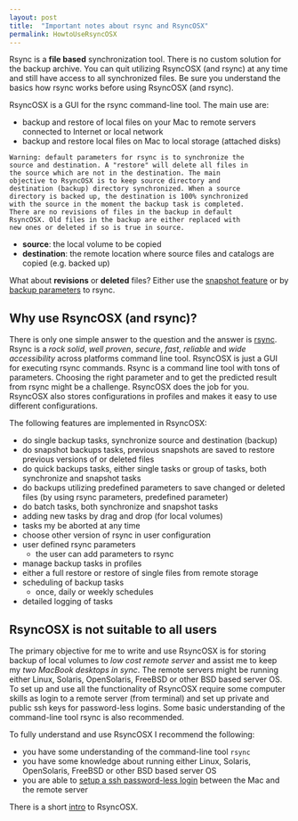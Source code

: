 ```yaml
---
layout: post
title:  "Important notes about rsync and RsyncOSX"
permalink: HowtoUseRsyncOSX
---
```

Rsync is a **file based** synchronization tool. There is no custom solution for the backup archive. You can quit utilizing RsyncOSX (and rsync) at any time and still have access to all synchronized files. Be sure you understand the basics how rsync works before using RsyncOSX (and rsync).

RsyncOSX is a GUI for the rsync command-line tool. The main use are:

- backup and restore of local files on your Mac to remote servers connected to Internet or local network
- backup and restore local files on Mac to local storage (attached disks)

```
Warning: default parameters for rsync is to synchronize the
source and destination. A "restore" will delete all files in
the source which are not in the destination. The main
objective to RsyncOSX is to keep source directory and
destination (backup) directory synchronized. When a source
directory is backed up, the destination is 100% synchronized
with the source in the moment the backup task is completed.
There are no revisions of files in the backup in default
RsyncOSX. Old files in the backup are either replaced with
new ones or deleted if so is true in source.
```
- **source**: the local volume to be copied
- **destination**: the remote location where source files and catalogs are copied (e.g. backed up)

What about **revisions** or **deleted** files? Either use the [snapshot feature](/Snapshots) or by [backup parameters](/Parameters) to rsync.

## Why use RsyncOSX (and rsync)?

There is only one simple answer to the question and the answer is [rsync](https://en.wikipedia.org/wiki/Rsync). Rsync is a *rock solid*, *well proven*, *secure*, *fast*, *reliable* and *wide accessibility* across platforms command line tool. RsyncOSX is just a GUI for executing rsync commands. Rsync is a command line tool with tons of parameters. Choosing the right parameter and to get the predicted result from rsync might be a challenge. RsyncOSX does the job for you. RsyncOSX also stores configurations in profiles and makes it easy to use different configurations.

The following features are implemented in RsyncOSX:

- do single backup tasks, synchronize source and destination (backup)
- do snapshot backups tasks, previous snapshots are saved to restore previous versions of or deleted files
- do quick backups tasks, either single tasks or group of tasks, both synchronize and snapshot tasks
- do backups utilizing predefined parameters to save changed or deleted files (by using rsync parameters, predefined parameter)
- do batch tasks, both synchronize and snapshot tasks
- adding new tasks by drag and drop (for local volumes)
- tasks my be aborted at any time
- choose other version of rsync in user configuration
- user defined rsync parameters
  - the user can add parameters to rsync
- manage backup tasks in profiles
- either a full restore or restore of single files from remote storage
- scheduling of backup tasks
  - once, daily or weekly schedules
- detailed logging of tasks

## RsyncOSX is not suitable to all users

The primary objective for me to write and use RsyncOSX is for storing backup of local volumes to *low cost remote server* and assist me to keep my *two MacBook desktops in sync*. The remote servers might be running either Linux, Solaris, OpenSolaris, FreeBSD or other BSD based server OS. To set up and use all the functionality of RsyncOSX require some computer skills as login to a remote server (from terminal) and set up private and public ssh keys for password-less logins. Some basic understanding of the command-line tool rsync is also recommended.

To fully understand and use RsyncOSX I recommend the following:

- you have some understanding of the command-line tool `rsync`
- you have some knowledge about running either Linux, Solaris, OpenSolaris, FreeBSD or other BSD based server OS
- you are able to [setup a ssh password-less login](/PasswordlessLogin) between the Mac and the remote server

There is a short [intro](/Intro) to RsyncOSX.

